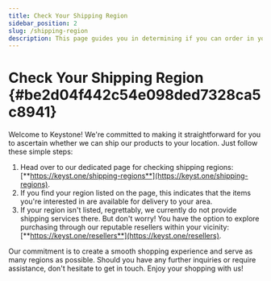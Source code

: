 ```yaml
---
title: Check Your Shipping Region
sidebar_position: 2
slug: /shipping-region
description: This page guides you in determining if you can order in your region and suggests alternative locations if unavailable.
---
```




# **Check Your Shipping Region** {#be2d04f442c54e098ded7328ca5c8941}


Welcome to Keystone! We're committed to making it straightforward for you to ascertain whether we can ship our products to your location. Just follow these simple steps:

1. Head over to our dedicated page for checking shipping regions: [**https://keyst.one/shipping-regions**](https://keyst.one/shipping-regions).
1. If you find your region listed on the page, this indicates that the items you're interested in are available for delivery to your area.
1. If your region isn't listed, regrettably, we currently do not provide shipping services there. But don't worry! You have the option to explore purchasing through our reputable resellers within your vicinity: [**https://keyst.one/resellers**](https://keyst.one/resellers).

Our commitment is to create a smooth shopping experience and serve as many regions as possible. Should you have any further inquiries or require assistance, don't hesitate to get in touch. Enjoy your shopping with us!

